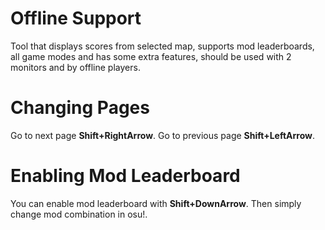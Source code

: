 # Offline Support
Tool that displays scores from selected map, supports mod leaderboards, all game modes and has some extra features, should be used with 2 monitors and by offline players.

# Changing Pages
Go to next page **Shift+RightArrow**.
Go to previous page **Shift+LeftArrow**.

# Enabling Mod Leaderboard
You can enable mod leaderboard with **Shift+DownArrow**.
Then simply change mod combination in osu!.
